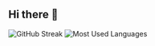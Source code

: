 ## Hi there 👋

<img src="https://streak-stats.demolab.com?user=amelsadoun&theme=synthwave&border_radius=20" alt="GitHub Streak" />
  <img src="https://github-readme-stats.vercel.app/api/top-langs/?username=amelsadoun&layout=compact&theme=synthwave&hide_border=false" alt="Most Used Languages" />

<!--
**amelsadoun/amelsadoun** is a ✨ _special_ ✨ repository because its `README.md` (this file) appears on your GitHub profile.

Here are some ideas to get you started:

- 🔭 I’m currently working on ...
- 🌱 I’m currently learning ...
- 👯 I’m looking to collaborate on ...
- 🤔 I’m looking for help with ...
- 💬 Ask me about ...
- 📫 How to reach me: ...
- 😄 Pronouns: ...
- ⚡ Fun fact: ...
-->
